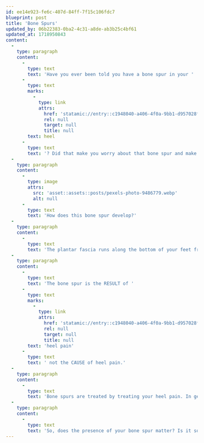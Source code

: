 ```yaml
---
id: ee14e923-fe6c-407d-84ff-7f15c106fdc7
blueprint: post
title: 'Bone Spurs'
updated_by: 06b22383-0ba2-4c31-a8de-ab3b25c4bf61
updated_at: 1718950843
content:
  -
    type: paragraph
    content:
      -
        type: text
        text: 'Have you ever been told you have a bone spur in your '
      -
        type: text
        marks:
          -
            type: link
            attrs:
              href: 'statamic://entry::c1948040-a406-4f0a-9bb1-d957028f68ab'
              rel: null
              target: null
              title: null
        text: heel
      -
        type: text
        text: '? Did that make you worry about that bone spur and make you want it taken out surgically? Does that bone spur matter?'
  -
    type: paragraph
    content:
      -
        type: image
        attrs:
          src: 'asset::assets::posts/pexels-photo-9486779.webp'
          alt: null
      -
        type: text
        text: 'How does this bone spur develop?'
  -
    type: paragraph
    content:
      -
        type: text
        text: 'The plantar fascia runs along the bottom of your feet from your heel bone to end of your feet. Increasing stress and strain along the plantar fascia results in inflammation and microtears along the origin of the plantar fascia, or where the plantar fascia starts on the heel bone. The inflammation and microtears that occur causes the heel bone to respond with calcifications that extend out along the path of the plantar fascia.'
  -
    type: paragraph
    content:
      -
        type: text
        text: 'The bone spur is the RESULT of '
      -
        type: text
        marks:
          -
            type: link
            attrs:
              href: 'statamic://entry::c1948040-a406-4f0a-9bb1-d957028f68ab'
              rel: null
              target: null
              title: null
        text: 'heel pain'
      -
        type: text
        text: ' not the CAUSE of heel pain.'
  -
    type: paragraph
    content:
      -
        type: text
        text: 'Bone spurs are treated by treating your heel pain. In general, you treat heel pain with good supportive shoes and orthotics, icing, massaging the area, stretches, and anti-inflammatory medication.'
  -
    type: paragraph
    content:
      -
        type: text
        text: 'So, does the presence of your bone spur matter? Is it something that needs to be removed? The answer is No. Treat your heel pain so that you can get back to doing the activities you love to do and forget about that heel spur.'
---
```

